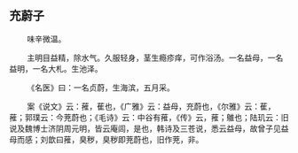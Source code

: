 ## 充蔚子
<p>&emsp;&emsp;
味辛微温。
</p>
<p>&emsp;&emsp;
主明目益精，除水气。久服轻身，茎生瘾疹痒，可作浴汤。一名益母，一名益明，一名大札。生池泽。
</p>
<p>&emsp;&emsp;
《名医》曰：一名贞蔚，生海滨，五月采。
</p>
<p>&emsp;&emsp;
案《说文》云：蓷，萑也，《广雅》云：益母，充蔚也，《尔雅》云：萑，蓷；郭璞云：今茺蔚也；《毛诗》云：中谷有蓷，《传》云，蓷；鵻也；陆玑云：旧说及魏博士济阴周元明，皆云庵闾，是也，韩诗及三苍说，悉云益母，故曾子见益母而感；刘歆曰蓷，臭秽，臭秽即茺蔚也，旧作茺，非。
</p>